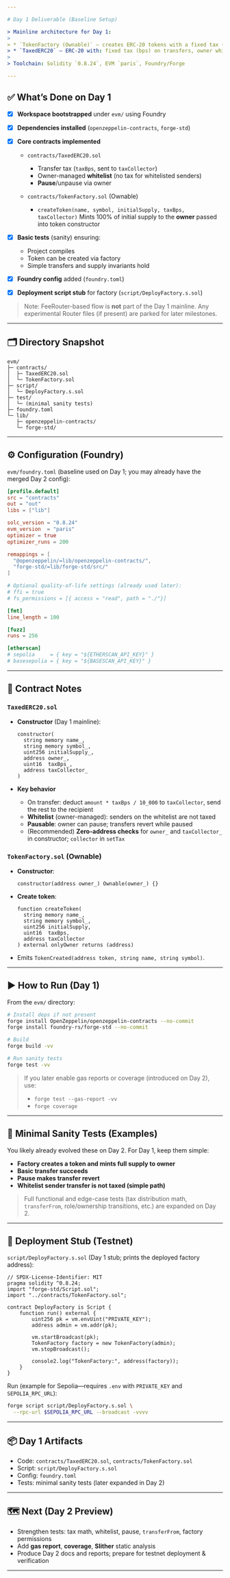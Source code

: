 ```yaml
---

# Day 1 Deliverable (Baseline Setup)

> Mainline architecture for Day 1:
>
> * `TokenFactory (Ownable)` – creates ERC-20 tokens with a fixed tax (basis points) and a fee collector
> * `TaxedERC20` – ERC-20 with: fixed tax (bps) on transfers, owner whitelist (no-tax), pausability
>
> Toolchain: Solidity `0.8.24`, EVM `paris`, Foundry/Forge

---
```


## ✅ What’s Done on Day 1

* [x] **Workspace bootstrapped** under `evm/` using Foundry
* [x] **Dependencies installed** (`openzeppelin-contracts`, `forge-std`)
* [x] **Core contracts implemented**

  * `contracts/TaxedERC20.sol`

    * Transfer tax (`taxBps`, sent to `taxCollector`)
    * Owner-managed **whitelist** (no tax for whitelisted senders)
    * **Pause**/unpause via owner
  * `contracts/TokenFactory.sol` (Ownable)

    * `createToken(name, symbol, initialSupply, taxBps, taxCollector)`
      Mints 100% of initial supply to the **owner** passed into token constructor
* [x] **Basic tests** (sanity) ensuring:

  * Project compiles
  * Token can be created via factory
  * Simple transfers and supply invariants hold
* [x] **Foundry config** added (`foundry.toml`)
* [x] **Deployment script stub** for factory (`script/DeployFactory.s.sol`)

> Note: FeeRouter-based flow is **not** part of the Day 1 mainline. Any experimental Router files (if present) are parked for later milestones.

---

## 🗂 Directory Snapshot

```
evm/
├─ contracts/
│  ├─ TaxedERC20.sol
│  └─ TokenFactory.sol
├─ script/
│  └─ DeployFactory.s.sol
├─ test/
│  └─ (minimal sanity tests)
├─ foundry.toml
└─ lib/
   ├─ openzeppelin-contracts/
   └─ forge-std/
```

---

## ⚙️ Configuration (Foundry)

`evm/foundry.toml` (baseline used on Day 1; you may already have the merged Day 2 config):

```toml
[profile.default]
src = "contracts"
out = "out"
libs = ["lib"]

solc_version = "0.8.24"
evm_version  = "paris"
optimizer = true
optimizer_runs = 200

remappings = [
  "@openzeppelin/=lib/openzeppelin-contracts/",
  "forge-std/=lib/forge-std/src/"
]

# Optional quality-of-life settings (already used later):
# ffi = true
# fs_permissions = [{ access = "read", path = "./"}]

[fmt]
line_length = 100

[fuzz]
runs = 256

[etherscan]
# sepolia     = { key = "${ETHERSCAN_API_KEY}" }
# basesepolia = { key = "${BASESCAN_API_KEY}" }
```

---

## 🧾 Contract Notes

### `TaxedERC20.sol`

* **Constructor** (Day 1 mainline):

  ```
  constructor(
    string memory name_,
    string memory symbol_,
    uint256 initialSupply_,
    address owner_,
    uint16  taxBps_,
    address taxCollector_
  )
  ```
* **Key behavior**

  * On transfer: deduct `amount * taxBps / 10_000` to `taxCollector`, send the rest to the recipient
  * **Whitelist** (owner-managed): senders on the whitelist are not taxed
  * **Pausable**: owner can pause; transfers revert while paused
  * (Recommended) **Zero-address checks** for `owner_` and `taxCollector_` in constructor; `collector` in `setTax`

### `TokenFactory.sol` (Ownable)

* **Constructor**:

  ```
  constructor(address owner_) Ownable(owner_) {}
  ```
* **Create token**:

  ```
  function createToken(
    string memory name_,
    string memory symbol_,
    uint256 initialSupply,
    uint16  taxBps,
    address taxCollector
  ) external onlyOwner returns (address)
  ```
* Emits `TokenCreated(address token, string name, string symbol)`.

---

## ▶️ How to Run (Day 1)

From the `evm/` directory:

```bash
# Install deps if not present
forge install OpenZeppelin/openzeppelin-contracts --no-commit
forge install foundry-rs/forge-std --no-commit

# Build
forge build -vv

# Run sanity tests
forge test -vv
```

> If you later enable gas reports or coverage (introduced on Day 2), use:
>
> * `forge test --gas-report -vv`
> * `forge coverage`

---

## 📜 Minimal Sanity Tests (Examples)

You likely already evolved these on Day 2. For Day 1, keep them simple:

* **Factory creates a token and mints full supply to owner**
* **Basic transfer succeeds**
* **Pause makes transfer revert**
* **Whitelist sender transfer is not taxed (simple path)**

> Full functional and edge-case tests (tax distribution math, `transferFrom`, role/ownership transitions, etc.) are expanded on Day 2.

---

## 🚀 Deployment Stub (Testnet)

`script/DeployFactory.s.sol` (Day 1 stub; prints the deployed factory address):

```solidity
// SPDX-License-Identifier: MIT
pragma solidity ^0.8.24;
import "forge-std/Script.sol";
import "../contracts/TokenFactory.sol";

contract DeployFactory is Script {
    function run() external {
        uint256 pk = vm.envUint("PRIVATE_KEY");
        address admin = vm.addr(pk);

        vm.startBroadcast(pk);
        TokenFactory factory = new TokenFactory(admin);
        vm.stopBroadcast();

        console2.log("TokenFactory:", address(factory));
    }
}
```

Run (example for Sepolia—requires `.env` with `PRIVATE_KEY` and `SEPOLIA_RPC_URL`):

```bash
forge script script/DeployFactory.s.sol \
  --rpc-url $SEPOLIA_RPC_URL --broadcast -vvvv
```

---

## 📦 Day 1 Artifacts

* Code: `contracts/TaxedERC20.sol`, `contracts/TokenFactory.sol`
* Script: `script/DeployFactory.s.sol`
* Config: `foundry.toml`
* Tests: minimal sanity tests (later expanded in Day 2)

---

## 🗺️ Next (Day 2 Preview)

* Strengthen tests: tax math, whitelist, pause, `transferFrom`, factory permissions
* Add **gas report**, **coverage**, **Slither** static analysis
* Produce Day 2 docs and reports; prepare for testnet deployment & verification

---